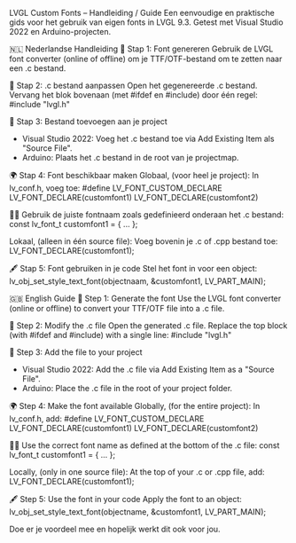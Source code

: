 LVGL Custom Fonts – Handleiding / Guide
Een eenvoudige en praktische gids voor het gebruik van eigen fonts in LVGL 9.3.
Getest met Visual Studio 2022 en Arduino-projecten.

🇳🇱 Nederlandse Handleiding
🔧 Stap 1: Font genereren
Gebruik de LVGL font converter (online of offline) om je TTF/OTF-bestand om te zetten naar een .c bestand.

🧼 Stap 2: .c bestand aanpassen
Open het gegenereerde .c bestand.
Vervang het blok bovenaan (met #ifdef en #include) door één regel:
#include "lvgl.h"

📁 Stap 3: Bestand toevoegen aan je project
- Visual Studio 2022: Voeg het .c bestand toe via Add Existing Item als "Source File".
- Arduino: Plaats het .c bestand in de root van je projectmap.

🌍 Stap 4: Font beschikbaar maken
Globaal, (voor heel je project):
In lv_conf.h, voeg toe:
#define LV_FONT_CUSTOM_DECLARE LV_FONT_DECLARE(customfont1) LV_FONT_DECLARE(customfont2)


Gebruik de juiste fontnaam zoals gedefinieerd onderaan het .c bestand:
const lv_font_t customfont1 = {
    ...
};

Lokaal, (alleen in één source file):
Voeg bovenin je .c of .cpp bestand toe:
LV_FONT_DECLARE(customfont1);

🖋️ Stap 5: Font gebruiken in je code
Stel het font in voor een object:
lv_obj_set_style_text_font(objectnaam, &customfont1, LV_PART_MAIN);



🇬🇧 English Guide
🔧 Step 1: Generate the font
Use the LVGL font converter (online or offline) to convert your TTF/OTF file into a .c file.

🧼 Step 2: Modify the .c file
Open the generated .c file.
Replace the top block (with #ifdef and #include) with a single line:
#include "lvgl.h"

📁 Step 3: Add the file to your project
- Visual Studio 2022: Add the .c file via Add Existing Item as a "Source File".
- Arduino: Place the .c file in the root of your project folder.

🌍 Step 4: Make the font available
Globally, (for the entire project):
In lv_conf.h, add:
#define LV_FONT_CUSTOM_DECLARE LV_FONT_DECLARE(customfont1) LV_FONT_DECLARE(customfont2)


Use the correct font name as defined at the bottom of the .c file:
const lv_font_t customfont1 = {
    ...
};

Locally, (only in one source file):
At the top of your .c or .cpp file, add:
LV_FONT_DECLARE(customfont1);

🖋️ Step 5: Use the font in your code
Apply the font to an object:
lv_obj_set_style_text_font(objectname, &customfont1, LV_PART_MAIN);




Doe er je voordeel mee en hopelijk werkt dit ook voor jou.
